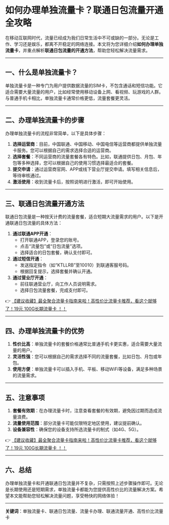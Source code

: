 # 如何办理单独流量卡？联通日包流量开通全攻略

在移动互联网时代，流量已经成为我们日常生活中不可或缺的一部分。无论是工作、学习还是娱乐，都离不开稳定的网络连接。本文将为您详细介绍**如何办理单独流量卡**，并重点解析**联通日包流量的开通方法**，帮助您轻松解决流量需求。

---

## 一、什么是单独流量卡？

单独流量卡是一种专门为用户提供数据流量的SIM卡，不包含通话和短信功能。它适合需要大量流量的用户，比如经常使用移动设备上网、看视频、玩游戏的人群。与普通手机卡相比，单独流量卡通常价格更低，流量套餐更灵活。

---

## 二、办理单独流量卡的步骤

办理单独流量卡的流程非常简单，以下是具体步骤：

1. **选择运营商**：目前，中国联通、中国移动、中国电信等运营商都提供单独流量卡服务。您可以根据自己的需求选择合适的运营商。
2. **选择套餐**：不同运营商的流量套餐各有特色。比如，联通提供日包、月包、年包等多种选择，您可以根据自己的使用习惯选择最适合的套餐。
3. **提交申请**：通过运营商官网、APP或线下营业厅提交申请。填写相关信息后，等待审核通过。
4. **激活使用**：收到流量卡后，按照说明进行激活，即可开始使用。

---

## 三、联通日包流量开通方法

联通日包流量是一种按天计费的流量套餐，适合短期大流量需求的用户。以下是开通联通日包流量的具体方法：

1. **通过联通APP开通**：
   - 打开联通APP，登录您的账号。
   - 点击“流量包”或“日包流量”选项。
   - 选择适合的日包套餐，确认支付即可。
2. **通过短信开通**：
   - 发送指定指令（如“KTLLRB”至10010）到联通客服号码。
   - 根据回复提示，选择套餐并确认开通。
3. **通过营业厅开通**：
   - 前往联通营业厅，向工作人员说明需求。
   - 选择日包流量套餐，完成支付即可。

👉 [【建议收藏】最全聚合流量卡指南来啦！高性价比流量卡推荐，看这个就够了！19元 100G长期流量卡 ！！](https://bit.ly/Liuliangka)

---

## 四、办理单独流量卡的优势

1. **性价比高**：单独流量卡的套餐价格通常比普通手机卡更实惠，适合需要大量流量的用户。
2. **灵活性强**：您可以根据自己的需求选择不同的流量套餐，比如日包、月包或年包。
3. **使用方便**：单独流量卡可以插入手机、平板、移动WiFi等设备，满足多种场景的流量需求。

---

## 五、注意事项

1. **套餐有效期**：在办理流量卡时，注意查看套餐的有效期，避免因过期而造成流量浪费。
2. **流量使用范围**：部分流量卡可能仅限特定地区使用，建议提前确认。
3. **设备兼容性**：确保您的设备支持所选流量卡的制式（如4G、5G）。

👉 [【建议收藏】最全聚合流量卡指南来啦！高性价比流量卡推荐，看这个就够了！19元 100G长期流量卡 ！！](https://bit.ly/Liuliangka)

---

## 六、总结

办理单独流量卡和开通联通日包流量并不复杂，只需按照上述步骤操作即可。无论是长期使用还是短期需求，单独流量卡都能为您提供高性价比的流量解决方案。希望本文能帮助您轻松解决流量问题，享受畅快的网络体验！

---

**关键词**：单独流量卡、联通日包流量、流量卡办理、联通流量开通、高性价比流量卡